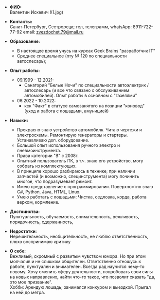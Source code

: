 + **ФИО:**         
Валентин Искевич
!(1.jpg)

+ **Контакты:**       
Санкт-Петербург, Сестрорецк; тел, телеграмм, whatsApp: 8911-722-77-92 email: zvezdochet.79@mail.ru 

+ **Образование:**  
  + В настоящее время учусь на курсах Geek Brains "разработчик IT"
  + Среднее специальное (пту № 120 по специальности автослесарь);
             

+ **Опыт работы:**
  + 09.1999 - 12.2021:
    + Санаторий "Белые Ночи" по специальности автоэлектрик / автослесарь
      (и все что связано с обслуживанием автомобилей). Опыт работы
       в основном с "газелями"
  + 06.2022 - 10.2022:
    + кск "Факт" в статусе самозанятого на позиции "коновод"
                                (уход и работа с лошадьми, амуницией)
                                
+ **Навыки:**   
  + Прекрасно знаю устройство автомобиля. Читаю чертежи и электросхемы. Ремонтирую 
             генераторы и стартеры. Устанавливаю доп. оборудование.
  + Большой опыт использования ручного электро и пневмоинструмента.
  + Права категории "В" с 2008г.
  + Опытный пользователь ПК, в т.ч. знаю его устройство, могу собрать из комплектующих.
  + В принципе хорошо разбираюсь в технике; при наличии запчастей (и возможно, специнструмента)
             могу починить многое, что подразумевает ремонт.
  + Имею представление о программировании. Поверхностно знаю C#, Python, Java, HTML, Linux.
  + Умею работать с лошадьми: Чистка, седловка, корда, работа верхом, кормление.

+ **Достоинства:**    
Пунктуальность, обучаемость, внимательность, вежливость, порядочность, сдержанность,
             
+ **Недостатки:**   
Нерешительность, необщительность, не люблю ответственность,
             плохо воспринимаю критику

+ **О себе:**   
Вежливый, скромный с развитым чувством юмора. Но при этом молчалив и не слишком общителен.
             Ответственно отношусь к работе, пунктуален и внимателен. Всегда рад научится чему-то новому.
             Хочу сменить сферу деятельности, попробовать свои силы на новых направлених, найти что-то
             такое, что позволит сказать "да, это мое призвание".   
             Хобби: Арендую лошадь; занимался конкуром и выездкой. Прыгал на ней до метра. 
